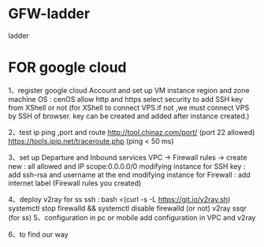 # GFW-ladder
ladder

# FOR google cloud 
1、register google cloud Account and set up VM instance 
  region and zone
  machine OS : cenOS
  allow http and https
  select security to add SSH key from XShell or not 
    (for XShell to connect VPS.if not ,we must connect VPS by SSH of browser.
    key can be created and added after instance created.)
    
2、test ip ping ,port and route
  http://tool.chinaz.com/port/ (port 22 allowed)
  https://tools.ipip.net/traceroute.php (ping < 50 ms)
  
3、set up Departure and Inbound services
  VPC -> Firewall rules -> create new : all allowed and IP scope:0.0.0.0/0
  modifying instance for SSH key : add ssh-rsa and username at the end
  modifying instance for Firewall : add internet label (Firewall rules you created)
  
4、deploy v2ray for ss
  ssh :
    bash <(curl -s -L https://git.io/v2ray.sh) 
    systemctl stop firewalld && systemctl disable firewalld (or not)
    v2ray ssqr (for ss)
5、configuration in pc or mobile
  add configuration in VPC and v2ray
  
6、to find our way
  
 
